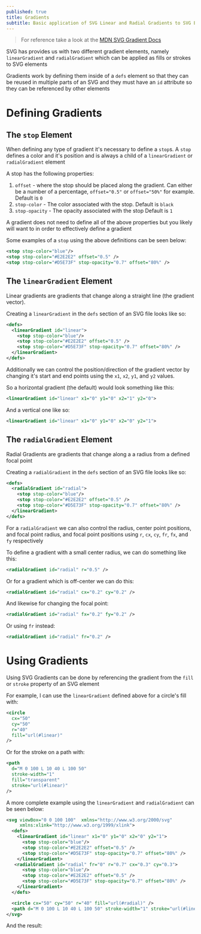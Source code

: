 ```yaml
---
published: true
title: Gradients
subtitle: Basic application of SVG Linear and Radial Gradients to SVG Elements
---
```


> For reference take a look at the [MDN SVG Gradient Docs](https://developer.mozilla.org/en-US/docs/Web/SVG/Tutorial/Gradients)

SVG has provides us with two different gradient elements, namely `linearGradient` and `radialGradient` which can be applied as fills or strokes to SVG elements

Gradients work by defining them inside of a `defs` element so that they can be reused in multiple parts of an SVG and they must have an `id` attribute so they can be referenced by other elements

# Defining Gradients

## The `stop` Element

When defining any type of gradient it's necessary to define a `stop`s. A `stop` defines a color and it's position and is always a child of a `linearGradient` or `radialGradient` element

A stop has the following properties:

1. `offset` - where the stop should be placed along the gradient. Can either be a number of a percentage, `offset="0.5"` or `offset="50%"` for example. Default is `0`
2. `stop-color` - The color associated with the stop. Default is `black`
3. `stop-opacity` - The opacity associated with the stop Default is `1`

A gradient does not need to define all of the above properties but you likely will want to in order to effectively define a gradient

Some examples of a `stop` using the above definitions can be seen below:

```svg
<stop stop-color="blue"/>
<stop stop-color="#E2E2E2" offset="0.5" />
<stop stop-color="#D5E73F" stop-opacity="0.7" offset="80%" />
```

## The `linearGradient` Element

Linear gradients are gradients that change along a straight line (the gradient vector).

Creating a `linearGradient` in the `defs` section of an SVG file looks like so:

```svg
<defs>
  <linearGradient id="linear">
    <stop stop-color="blue"/>
    <stop stop-color="#E2E2E2" offset="0.5" />
    <stop stop-color="#D5E73F" stop-opacity="0.7" offset="80%" />
  </linearGradient>
</defs>
```

Additionally we can control the position/direction of the gradient vector by changing it's start and end points using the `x1`, `x2`, `y1`, and `y2` values.

So a horizontal gradient (the default) would look something like this:

```svg
<linearGradient id="linear" x1="0" y1="0" x2="1" y2="0">
```

And a vertical one like so:

```svg
<linearGradient id="linear" x1="0" y1="0" x2="0" y2="1">
```

## The `radialGradient` Element

Radial Gradients are gradients that change along a a radius from a defined focal point

Creating a `radialGradient` in the `defs` section of an SVG file looks like so:

```svg
<defs>
  <radialGradient id="radial">
    <stop stop-color="blue"/>
    <stop stop-color="#E2E2E2" offset="0.5" />
    <stop stop-color="#D5E73F" stop-opacity="0.7" offset="80%" />
  </linearGradient>
</defs>
```

For a `radialGradient` we can also control the radius, center point positions, and focal point radius, and focal point positions using `r`, `cx`, `cy`, `fr`, `fx`, and `fy` respectively

To define a gradient with a small center radius, we can do something like this:

```svg
<radialGradient id="radial" r="0.5" />
```

Or for a gradient which is off-center we can do this:

```svg
<radialGradient id="radial" cx="0.2" cy="0.2" />
```

And likewise for changing the focal point:

```svg
<radialGradient id="radial" fx="0.2" fy="0.2" />
```

Or using `fr` instead:

```svg
<radialGradient id="radial" fr="0.2" />
```

# Using Gradients

Using SVG Gradients can be done by referencing the gradient from the `fill` or `stroke` property of an SVG element

For example, I can use the `linearGradient` defined above for a circle's fill with:

```svg
<circle
  cx="50"
  cy="50"
  r="40"
  fill="url(#linear)"
/>
```

Or for the stroke on a path with:

```svg
<path
  d="M 0 100 L 10 40 L 100 50"
  stroke-width="1"
  fill="transparent"
  stroke="url(#linear)"
/>
```

A more complete example using the `linearGradient` and `radialGradient` can be seen below:

```svg
<svg viewBox="0 0 100 100"  xmlns="http://www.w3.org/2000/svg"
     xmlns:xlink="http://www.w3.org/1999/xlink">
  <defs>
    <linearGradient id="linear" x1="0" y1="0" x2="0" y2="1">
      <stop stop-color="blue"/>
      <stop stop-color="#E2E2E2" offset="0.5" />
      <stop stop-color="#D5E73F" stop-opacity="0.7" offset="80%" />
    </linearGradient>
   <radialGradient id="radial" fr="0" r="0.7" cx="0.3" cy="0.3">
      <stop stop-color="blue"/>
      <stop stop-color="#E2E2E2" offset="0.5" />
      <stop stop-color="#D5E73F" stop-opacity="0.7" offset="80%" />
    </linearGradient>
  </defs>

  <circle cx="50" cy="50" r="40" fill="url(#radial)" />
  <path d="M 0 100 L 10 40 L 100 50" stroke-width="1" stroke="url(#linear)" fill="transparent" />
</svg>
```

And the result:

<svg viewBox="0 0 100 100"  xmlns="http://www.w3.org/2000/svg"
     xmlns:xlink="http://www.w3.org/1999/xlink">
<defs>
<linearGradient id="linear" x1="0" y1="0" x2="0" y2="1">
<stop stop-color="blue"/>
<stop stop-color="#E2E2E2" offset="0.5" />
<stop stop-color="#D5E73F" stop-opacity="0.7" offset="80%" />
</linearGradient>
<radialGradient id="radial" fr="0" r="0.7" cx="0.3" cy="0.3">
<stop stop-color="blue"/>
<stop stop-color="#E2E2E2" offset="0.5" />
<stop stop-color="#D5E73F" stop-opacity="0.7" offset="80%" />
</linearGradient>
</defs>

  <circle cx="50" cy="50" r="40" fill="url(#radial)" />
  <path d="M 0 100 L 10 40 L 100 50" stroke-width="1" stroke="url(#linear)" fill="transparent" />
</svg>
